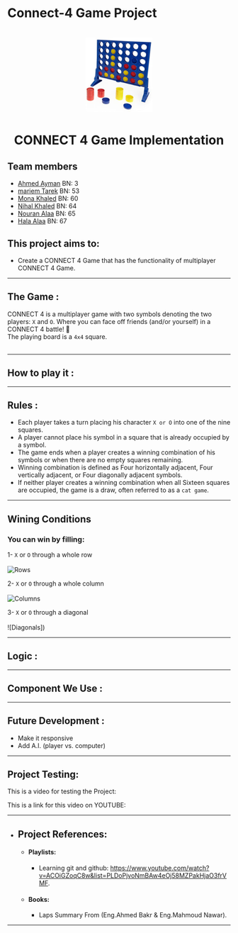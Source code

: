 # Connect-4 Game Project 

<h1 align="center">
  <img src="https://github.com/ahmedayman9/Connect-4-Project-/blob/main/51PFqUcGZNL._AC_SY1000_.jpg" width="150px" />
</h1>


<h1 align="center">
  CONNECT 4 Game Implementation
</h1>

## Team members
- [Ahmed Ayman](https://github.com/ahmedayman9)  BN: 3
- [mariem Tarek](https://github.com/MariamTarek22)  BN: 53
- [Mona Khaled](https://github.com/mona690)  BN: 60
- [Nihal Khaled](https://github.com/nihal599)  BN: 64
- [Nouran Alaa](https://github.com/Nouran-Alaa)  BN: 65
- [Hala Alaa](https://github.com/halaalaa68)  BN: 67



## This project aims to:
* Create a CONNECT 4 Game that has the functionality of multiplayer CONNECT 4 Game.

* * *

## The Game :

CONNECT 4  is a multiplayer game with two symbols denoting the two players: `X` and `O`. Where you can face off friends (and/or yourself) in a CONNECT 4 battle! 💪 <br />
The playing board is a `4x4` square. <br /> <br />

* * *

## How to play it :



* * *

## Rules :

* Each player takes a turn placing his character `X or O` into one of the nine squares.
* A player cannot place his symbol in a square that is already occupied by a symbol.
* The game ends when a player creates a winning combination of his symbols or when there are no empty squares remaining.
* Winning combination is defined as Four horizontally adjacent, Four vertically adjacent, or Four diagonally adjacent symbols.
* If neither player creates a winning combination when all Sixteen squares are occupied, the game is a draw, often referred to as a `cat game`.

* * *


## Wining Conditions

### You can win by filling:
1- `X` or `O` through a whole row <br /><br />
![Rows]() <br />

2- `X` or `O` through a whole column <br /><br />
![Columns]() <br />

3- `X` or `O` through a diagonal <br /><br />
![Diagonals]) 

* * *


## Logic :



* * *

## Component We Use :



* * *
## Future Development :

* Make it responsive
* Add A.I. (player vs. computer)

* * *

## Project Testing:

This is a video for testing the Project: <br />

This is a link for this video on YOUTUBE: <br />

* * *

* ## Project References: 
	* #### Playlists:
		* Learning git and github: https://www.youtube.com/watch?v=ACOiGZoqC8w&list=PLDoPjvoNmBAw4eOj58MZPakHjaO3frVMF.
	* #### Books:  
		* Laps Summary From (Eng.Ahmed Bakr & Eng.Mahmoud Nawar).                      
* * *
